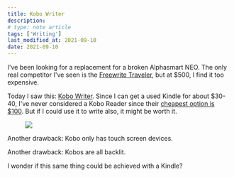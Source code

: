 ```yaml
---
title: Kobo Writer
description:
# type: note article
tags: ['Writing']
last_modified_at: 2021-09-10
date: 2021-09-10
---
```


I've been looking for a replacement for a broken Alphasmart NEO. The only real competitor I've seen is the [Freewrite Traveler](https://getfreewrite.com/products/freewrite-traveler), but at $500, I find it too expensive.

Today I saw this: [Kobo Writer](https://github.com/olup/kobowriter). Since I can get a used Kindle for about $30-40, I've never considered a Kobo Reader since their [cheapest option is $100](https://us.kobobooks.com/collections/ereaders). But if I could use it to write also, it might be worth it.

<figure>
  <img src="https://raw.githubusercontent.com/olup/kobowriter/main/assets/face.jpg">
</figure>

Another drawback: Kobo only has touch screen devices.

Another drawback: Kobos are all backlit.

I wonder if this same thing could be achieved with a Kindle?
